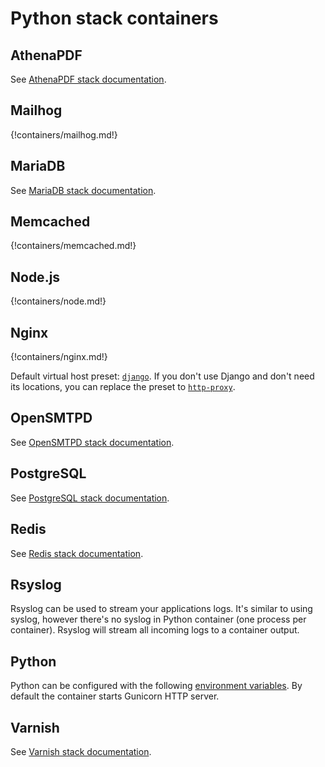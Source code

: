 # Python stack containers

## AthenaPDF

See [AthenaPDF stack documentation](../athenapdf/index.md).

## Mailhog

{!containers/mailhog.md!}

## MariaDB

See [MariaDB stack documentation](../mariadb/index.md).

## Memcached

{!containers/memcached.md!}

## Node.js

{!containers/node.md!}

## Nginx

{!containers/nginx.md!}

Default virtual host preset: [`django`](https://github.com/wodby/nginx#django). If you don't use Django and don't need its locations, you can replace the preset to [`http-proxy`](https://github.com/wodby/nginx#http-proxy-application-server).     

## OpenSMTPD

See [OpenSMTPD stack documentation](../opensmtpd/index.md).

## PostgreSQL

See [PostgreSQL stack documentation](../postgres/index.md).

## Redis

See [Redis stack documentation](../redis/index.md).

## Rsyslog

Rsyslog can be used to stream your applications logs. It's similar to using syslog, however there's no syslog in Python container (one process per container). Rsyslog will stream all incoming logs to a container output.

## Python

Python can be configured with the following [environment variables](https://github.com/wodby/python#environment-variables). By default the container starts Gunicorn HTTP server.

## Varnish

See [Varnish stack documentation](../varnish/index.md).
